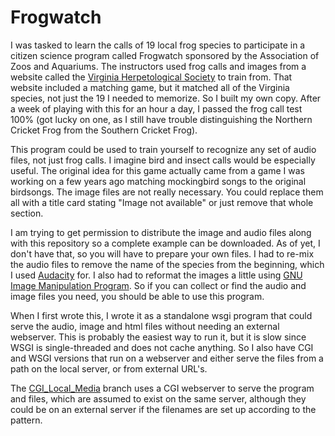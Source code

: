 # Frogwatch

I was tasked to learn the calls of 19 local frog species to participate in a citizen science program called Frogwatch sponsored by the Association of Zoos and Aquariums. The instructors used frog calls and images from a website called the [Virginia Herpetological Society](http://virginiaherpetologicalsociety.com/) to train from. That website included a matching game, but it matched all of the Virginia species, not just the 19 I needed to memorize. So I built my own copy. After a week of playing with this for an hour a day, I passed the frog call test 100% (got lucky on one, as I still have trouble distinguishing the Northern Cricket Frog from the Southern Cricket Frog).

This program could be used to train yourself to recognize any set of audio files, not just frog calls. I imagine bird and insect calls would be especially useful. The original idea for this game actually came from a game I was working on a few years ago matching mockingbird songs to the original birdsongs. The image files are not really necessary. You could replace them all with a title card stating "Image not available" or just remove that whole section.

I am trying to get permission to distribute the image and audio files along with this repository so a complete example can be downloaded. As of yet, I don't have that, so you will have to prepare your own files. I had to re-mix the audio files to remove the name of the species from the beginning, which I used [Audacity](https://www.audacityteam.org/) for. I also had to reformat the images a little using [GNU Image Manipulation Program](https://www.gimp.org). So if you can collect or find the audio and image files you need, you should be able to use this program.

When I first wrote this, I wrote it as a standalone wsgi program that could serve the audio, image and html files without needing an external webserver. This is probably the easiest way to run it, but it is slow since WSGI is single-threaded and does not cache anything. So I also have CGI and WSGI versions that run on a webserver and either serve the files from a path on the local server, or from external URL's.

The [CGI_Local_Media](https://github.com/aaronchantrill/Frogwatch/tree/cgi_local_media) branch uses a CGI webserver to serve the program and files, which are assumed to exist on the same server, although they could be on an external server if the filenames are set up according to the pattern.
